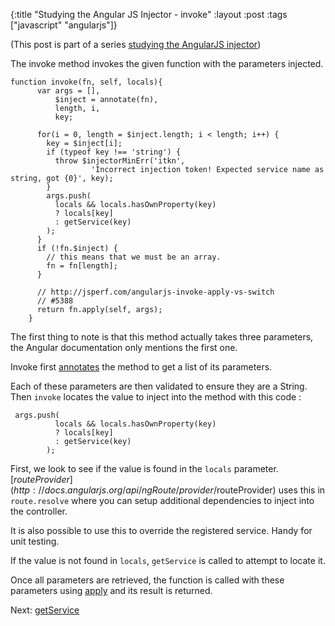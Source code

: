 {:title "Studying the Angular JS Injector - invoke"
 :layout :post
 :tags  ["javascript" "angularjs"]}

(This post is part of a series [studying the AngularJS injector](http://taoofcode.net/studying-the-angular-injector/))

The invoke method invokes the given function with the parameters injected.

```language-javascript
function invoke(fn, self, locals){
      var args = [],
          $inject = annotate(fn),
          length, i,
          key;

      for(i = 0, length = $inject.length; i < length; i++) {
        key = $inject[i];
        if (typeof key !== 'string') {
          throw $injectorMinErr('itkn',
                  'Incorrect injection token! Expected service name as string, got {0}', key);
        }
        args.push(
          locals && locals.hasOwnProperty(key)
          ? locals[key]
          : getService(key)
        );
      }
      if (!fn.$inject) {
        // this means that we must be an array.
        fn = fn[length];
      }

      // http://jsperf.com/angularjs-invoke-apply-vs-switch
      // #5388
      return fn.apply(self, args);
    }
```

The first thing to note is that this method actually takes three parameters, the Angular documentation only mentions the first one.

Invoke first [annotates](http://taoofcode.net/studying-the-angular-injector-annotate/) the method to get a list of its parameters.

Each of these parameters are then validated to ensure they are a String. Then `invoke` locates the value to inject into the method with this code :

```language-javascript
 args.push(
          locals && locals.hasOwnProperty(key)
          ? locals[key]
          : getService(key)
        );
```

First, we look to see if the value is found in the `locals` parameter. [$routeProvider](http://docs.angularjs.org/api/ngRoute/provider/$routeProvider) uses this in `route.resolve` where you can setup additional dependencies to inject into the controller.

It is also possible to use this to override the registered service. Handy for unit testing.

If the value is not found in `locals`, `getService` is called to attempt to locate it.

Once all parameters are retrieved, the function is called with these parameters using [apply](https://developer.mozilla.org/en-US/docs/Web/JavaScript/Reference/Global_Objects/Function/apply) and its result is returned.


Next: [getService](http://taoofcode.net/studying-the-angular-injector-getservice)


